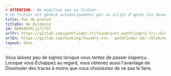 ```yaml
---
# ATTENTION : Ne modifiez pas ce fichier
# Ce fichier est généré automatiquement par un script d'après les données du module Foundry VTT officiel et de sa traduction
title: Pas de preive
titleEn: No Evidence
id: AKMx0GYKLjy7jTXl
urlFr: https://gitlab.com/pathfinder-fr/foundryvtt-pathfinder2-fr/-/blob/master/data/feats/AKMx0GYKLjy7jTXl.htm
urlEn: https://gitlab.com/hooking/foundry-vtt---pathfinder-2e/-/blob/master/packs/data/feats.db/no-evidence.json
layout: dons
---
```

Vous laissez peu de signes lorsque vous tentez de passer inaperçu. Lorsque vous Échappez au regard, vous obtenez aussi l'avantage de Dissimuler des traces à moins que vous choisissiez de ne pas le faire.
